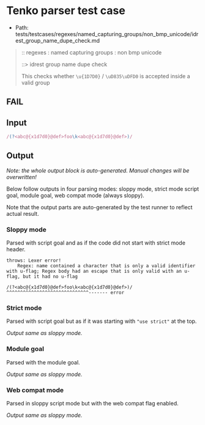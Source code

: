 # Tenko parser test case

- Path: tests/testcases/regexes/named_capturing_groups/non_bmp_unicode/idrest_group_name_dupe_check.md

> :: regexes : named capturing groups : non bmp unicode
>
> ::> idrest group name dupe check
>
> This checks whether `\u{1D7D0}` / `\uD835\uDFD0` is accepted inside a valid group

## FAIL

## Input

`````js
/(?<abc@{x1d7d0}@def>foo\k<abc@{x1d7d0}@def>)/
`````

## Output

_Note: the whole output block is auto-generated. Manual changes will be overwritten!_

Below follow outputs in four parsing modes: sloppy mode, strict mode script goal, module goal, web compat mode (always sloppy).

Note that the output parts are auto-generated by the test runner to reflect actual result.

### Sloppy mode

Parsed with script goal and as if the code did not start with strict mode header.

`````
throws: Lexer error!
    Regex: name contained a character that is only a valid identifier with u-flag; Regex body had an escape that is only valid with an u-flag, but it had no u-flag

/(?<abc@{x1d7d0}@def>foo\k<abc@{x1d7d0}@def>)/
^^^^^^^^^^^^^^^^^^^^^^^^^^^^^^------- error
`````

### Strict mode

Parsed with script goal but as if it was starting with `"use strict"` at the top.

_Output same as sloppy mode._

### Module goal

Parsed with the module goal.

_Output same as sloppy mode._

### Web compat mode

Parsed in sloppy script mode but with the web compat flag enabled.

_Output same as sloppy mode._
